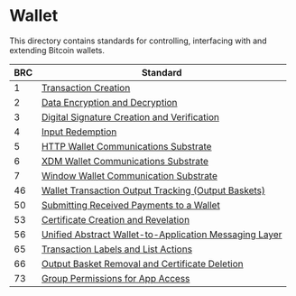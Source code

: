 # Wallet

This directory contains standards for controlling, interfacing with and extending Bitcoin wallets.

BRC | Standard
-----|------------------
1    | [Transaction Creation](./0001.md)
2    | [Data Encryption and Decryption](./0002.md)
3    | [Digital Signature Creation and Verification](./0003.md)
4    | [Input Redemption](./0004.md)
5    | [HTTP Wallet Communications Substrate](./0005.md)
6    | [XDM Wallet Communications Substrate](./0006.md)
7    | [Window Wallet Communication Substrate](./0007.md)
46   | [Wallet Transaction Output Tracking (Output Baskets)](./0046.md)
50   | [Submitting Received Payments to a Wallet](./0050.md)
53   | [Certificate Creation and Revelation](./0053.md)
56   | [Unified Abstract Wallet-to-Application Messaging Layer](./0056.md)
65   | [Transaction Labels and List Actions](./0065.md)
66   | [Output Basket Removal and Certificate Deletion](./0066.md)
73   | [Group Permissions for App Access](./0073.md)
